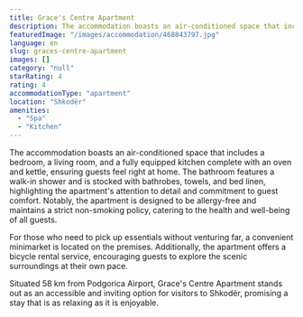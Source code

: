```yaml
---
title: Grace's Centre Apartment
description: The accommodation boasts an air-conditioned space that includes a bedroom, a living room, and a fully equipped kitchen complete with an oven and kettle, ensurin
featuredImage: "/images/accommodation/468843797.jpg"
language: en
slug: graces-centre-apartment
images: []
category: "null"
starRating: 4
rating: 4
accommodationType: "apartment"
location: "Shkodër"
amenities:
  - "Spa"
  - "Kitchen"
---
```


The accommodation boasts an air-conditioned space that includes a bedroom, a living room, and a fully equipped kitchen complete with an oven and kettle, ensuring guests feel right at home. The bathroom features a walk-in shower and is stocked with bathrobes, towels, and bed linen, highlighting the apartment's attention to detail and commitment to guest comfort. Notably, the apartment is designed to be allergy-free and maintains a strict non-smoking policy, catering to the health and well-being of all guests.

For those who need to pick up essentials without venturing far, a convenient minimarket is located on the premises. Additionally, the apartment offers a bicycle rental service, encouraging guests to explore the scenic surroundings at their own pace.

Situated 58 km from Podgorica Airport, Grace's Centre Apartment stands out as an accessible and inviting option for visitors to Shkodër, promising a stay that is as relaxing as it is enjoyable.

